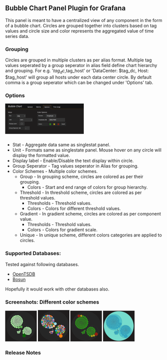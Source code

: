 ## Bubble Chart Panel Plugin for Grafana
This panel is meant to have a centralized view of any component in the form of a bubble chart. Circles are grouped together into clusters based on tag values and circle size and color represents the aggregated value of time series data.

### Grouping
Circles are grouped in multiple clusters as per alias format. Multiple tag values seperated by a group seperator in alias field define chart hierarchy and grouping. For e.g. '$tag_dc,$tag_host' or 'DataCenter: $tag_dc, Host: $tag_host' will group all hosts under each data center circle. By default comma is a group seperator which can be changed under 'Options' tab. 

### Options
<img src="src/img/BC_O1.png" title="Options" width="50%" height="50%">

###
* Stat - Aggregate data same as singlestat panel.
* Unit - Formats same as singlestate panel. Mouse hover on any circle will display the formatted value.
* Display label - Enable/Disable the text display within circle.
* Group Seperator - Tag values seperator in Alias for grouping. 
* Color Schemes - Multiple color schemes.
    * Group - In grouping scheme, circles are colored as per their grouping.
        * Colors -  Start and end range of colors for group hierarchy.
    * Threshold - In threshold scheme, circles are colored as per threshold values.
        * Thresholds - Threshold values.
        * Colors - Colors for different threshold values.
    * Gradient - In gradient scheme, circles are colored as per component value.  
        * Thresholds - Threshold values.
        * Colors - Colors for gradient scale.
    * Unique - In unique scheme, different colors categories are applied to circles.

### Supported Databases:
Tested against following databases.  
* [OpenTSDB](http://opentsdb.net/)
* [Bosun](http://bosun.org/)

Hopefully it would work with other databases also.

### Screenshots: Different color schemes
<img src="src/img/BC.png" title="Gradient color scheme" width="20%" height="20%">  <img src="src/img/BC1.png" title="Unique color scheme" width="20%" height="20%">  <img src="src/img/BC3.png" title="Threshold color scheme" width="20%" height="20%">  <img src="src/img/BC2.png" title="Group color scheme" width="20%" height="20%">

### Release Notes